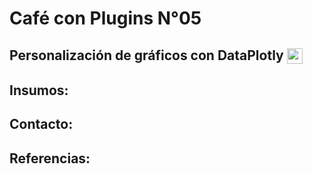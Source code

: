 # **Café con Plugins N°05**

## **Personalización de gráficos con DataPlotly** </b><img src='https://plugins.qgis.org//media/packages/2020/icon_xeDd1Oa.png' height=25 align='center'></p>

## Insumos: 


## Contacto:

## Referencias:







